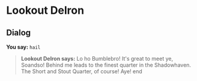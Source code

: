 # Lookout Delron


## Dialog

**You say:** `hail`



>**Lookout Delron says:** Lo ho Bumblebro! It's great to meet ye, Soandso! Behind me leads to the finest quarter in the Shadowhaven. The Short and Stout Quarter, of course! Aye!
end
